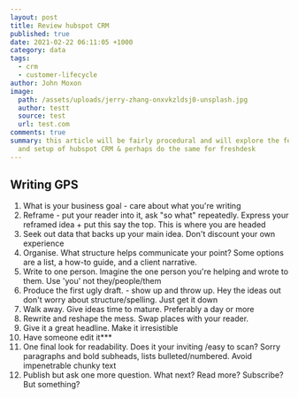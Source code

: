 ```yaml
---
layout: post
title: Review hubspot CRM
published: true
date: 2021-02-22 06:11:05 +1000
category: data
tags:
  - crm
  - customer-lifecycle
author: John Moxon
image:
  path: /assets/uploads/jerry-zhang-onxvkzldsj0-unsplash.jpg
  author: testt
  source: test
  url: test.com
comments: true
summary: this article will be fairly procedural and will explore the features
  and setup of hubspot CRM & perhaps do the same for freshdesk
---
```

## Writing GPS
1. What is your business goal - care about what you're writing
2. Reframe - put your reader into it, ask "so what" repeatedly. Express your reframed idea + put this say the top. This is where you are headed
3. Seek out data that backs up your main idea. Don't discount your own experience
4. Organise. What structure helps communicate your point? Some options are a list, a how-to guide, and a client narrative.
5. Write to one person. Imagine the one person you're helping and wrote to them. Use 'you' not they/people/them
6. Produce the first ugly draft. - show up and throw up. Hey the ideas out don't worry about structure/spelling. Just get it down
7. Walk away. Give ideas time to mature. Preferably a day or more
8. Rewrite and reshape the mess. Swap places with your reader.
9. Give it a great headline. Make it irresistible
10. Have someone edit it***
11. One final look for readability. Does it your inviting /easy to scan? Sorry paragraphs and bold subheads, lists bulleted/numbered. Avoid impenetrable chunky text
12. Publish but ask one more question. What next? Read more? Subscribe? But something?